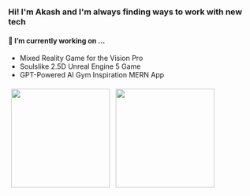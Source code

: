 ### Hi! I'm Akash and I'm always finding ways to work with new tech
#### 🔭 I’m currently working on ...
- Mixed Reality Game for the Vision Pro
- Soulslike 2.5D Unreal Engine 5 Game    
- GPT-Powered AI Gym Inspiration MERN App

<div style="display: flex; flex-wrap: wrap;">
  <a href="https://github.com/3sannasia" alt="Akash's GitHub Stats" style="margin: 6px;" >
    <img height="200em" margin-left: 809px; src="https://github-readme-stats.vercel.app/api/top-langs/?username=3sannasia&hide=cmake,css,html&langs_count=6&layout=donut&exclude_repo=Data-Science-Compensation-Classifier&theme=algolia&card_width=300" />
  </a>
  <a href="https://github.com/3sannasia" alt="Akash's GitHub Stats" style="margin: 6px;">
    <img height="200em" src="https://github-readme-stats.vercel.app/api?username=3sannasia&show_icons=true&theme=algolia&rank_icon=github&hide=issues&card_width=300)](https://github.com/3sannasia/github-readme-stats" />
  </a>

</div>



<!-- ![Contribution Snake Light](https://raw.githubusercontent.com/Kaweees/Kaweees/output/github-snake-light.svg#gh-light-mode-only)
![Contribution Snake Dark](https://raw.githubusercontent.com/Kaweees/Kaweees/output/github-snake-dark.svg#gh-dark-mode-only) -->
<!--
**3sannasia/3sannasia** is a ✨ _special_ ✨ repository because its `README.md` (this file) appears on your GitHub profile.

Here are some ideas to get you started:

- 🔭 I’m currently working on ...
- 🌱 I’m currently learning ...
- 👯 I’m looking to collaborate on ...
- 🤔 I’m looking for help with ...
- 💬 Ask me about ...
- 📫 How to reach me: ...
- 😄 Pronouns: ...
- ⚡ Fun fact: ...
-->
